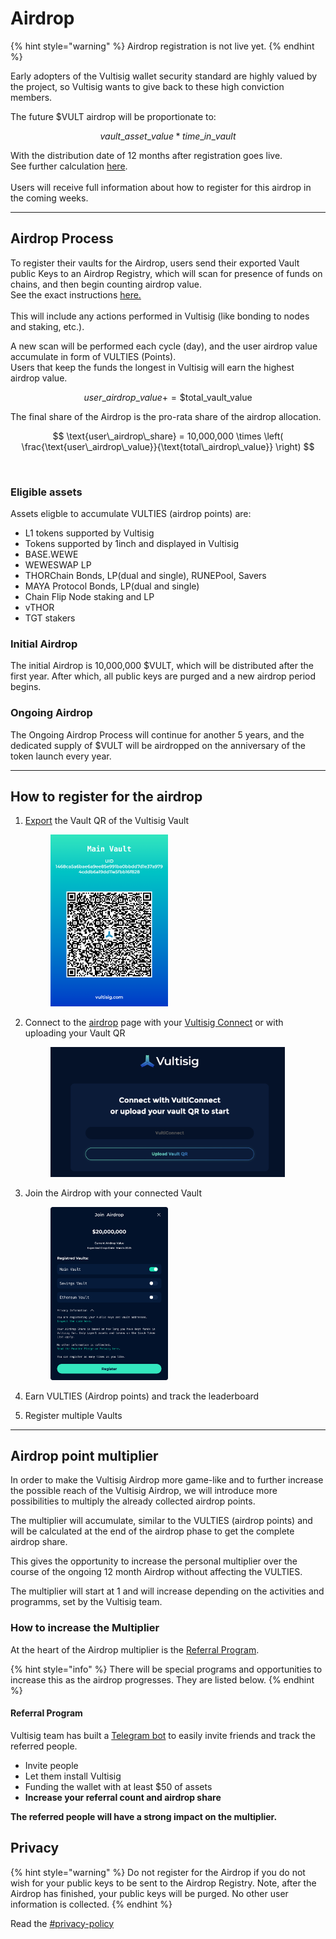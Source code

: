 # Airdrop

{% hint style="warning" %}
Airdrop registration is not live yet.
{% endhint %}

Early adopters of the Vultisig wallet security standard are highly valued by the project, so Vultisig wants to give back to these high conviction members.

The future $VULT airdrop will be proportionate to:

$$
vault\_asset\_value*time\_in\_vault
$$

With the distribution date of 12 months after registration goes live.\
See further calculation [here](airdrop.md#airdrop-process).\
\
Users will receive full information about how to register for this airdrop in the coming weeks.

***

## Airdrop Process

To register their vaults for the Airdrop, users send their exported Vault public Keys to an Airdrop Registry, which will scan for presence of funds on chains, and then begin counting airdrop value.\
See the exact instructions [here.](airdrop.md#how-to-register-for-the-airdrop)\
\
This will include any actions performed in Vultisig (like bonding to nodes and staking, etc.).

A new scan will be performed each cycle (day), and the user airdrop value accumulate in form of VULTIES (Points).\
Users that keep the funds the longest in Vultisig will earn the highest airdrop value.

$$
user\_airdrop\_value += \$\text{total\_vault\_value}
$$

The final share of the Airdrop is the pro-rata share of the airdrop allocation.

$$
\text{user\_airdrop\_share} = 10,000,000 \times \left( \frac{\text{user\_airdrop\_value}}{\text{total\_airdrop\_value}} \right)
$$

<figure><img src="../.gitbook/assets/Airdrop.png" alt="" width="143"><figcaption></figcaption></figure>

### Eligible assets

Assets eligble to accumulate VULTIES (airdrop points) are:

* L1 tokens supported by Vultisig
* Tokens supported by 1inch and displayed in Vultisig
* BASE.WEWE
* WEWESWAP LP
* THORChain Bonds, LP(dual and single), RUNEPool, Savers
* MAYA Protocol Bonds, LP(dual and single)
* Chain Flip Node staking and LP&#x20;
* vTHOR&#x20;
* TGT stakers

### Initial Airdrop

The initial Airdrop is 10,000,000 $VULT, which will be distributed after the first year. After which, all public keys are purged and a new airdrop period begins.

### Ongoing Airdrop

The Ongoing Airdrop Process will continue for another 5 years, and the dedicated supply of $VULT will be airdropped on the anniversary of the token launch every year.

***

## How to register for the airdrop

1.  [Export](../vultisig-user-actions/managing-your-vault/vault-qr.md) the Vault QR of the Vultisig Vault

    <figure><img src="../.gitbook/assets/VultisigQR-Main Vault-828 (1).png" alt="" width="188"><figcaption></figcaption></figure>
2.  Connect to the [airdrop](https://airdrop.vultisig.com/import) page with your [Vultisig Connect](broken-reference/) or with uploading your Vault QR

    <figure><img src="../.gitbook/assets/image (11).png" alt="" width="375"><figcaption></figcaption></figure>
3.  Join the Airdrop with your connected Vault

    <figure><img src="../.gitbook/assets/image (13).png" alt="" width="188"><figcaption></figcaption></figure>
4. Earn VULTIES (Airdrop points) and track the leaderboard
5. Register multiple Vaults

***

## Airdrop point multiplier

In order to make the Vultisig Airdrop more game-like and to further increase the possible reach of the Vultisig Airdrop, we will introduce more possibilities to multiply the already collected airdrop points.

The multiplier will accumulate, similar to the VULTIES (airdrop points) and will be calculated at the end of the airdrop phase to get the complete airdrop share.

This gives the opportunity to increase the personal multiplier over the course of the ongoing 12 month Airdrop without affecting the VULTIES.

The multiplier will start at 1 and will increase depending on the activities and programms, set by the Vultisig team.

### How to increase the Multiplier

At the heart of the Airdrop multiplier is the [Referral Program](airdrop.md#referral-program).

{% hint style="info" %}
There will be special programs and opportunities to increase this as the airdrop progresses. They are listed below.
{% endhint %}

#### Referral Program

Vultisig team has built a [Telegram bot](../other/vultisig-bot.md) to easily invite friends and track the referred people.

* Invite people
* Let them install Vultisig
* Funding the wallet with at least $50 of assets
* **Increase your referral count and airdrop share**

**The referred people will have a strong impact on the multiplier.**

## Privacy

{% hint style="warning" %}
Do not register for the Airdrop if you do not wish for your public keys to be sent to the Airdrop Registry. Note, after the Airdrop has finished, your public keys will be purged. No other user information is collected.
{% endhint %}

Read the [#privacy-policy](../other/privacy.md#privacy-policy "mention")

